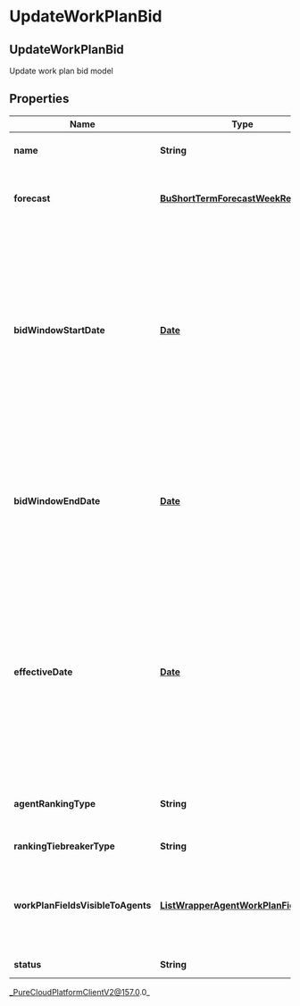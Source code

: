 # UpdateWorkPlanBid

## UpdateWorkPlanBid
Update work plan bid model

## Properties

|Name | Type | Description | Notes|
|------------ | ------------- | ------------- | -------------|
| **name** | **String** | The name of the work plan bid | [optional] |
| **forecast** | [**BuShortTermForecastWeekReference**](BuShortTermForecastWeekReference) | The selected forecast in this work plan bid | [optional] |
| **bidWindowStartDate** | [**Date**](Date) | The bid start date where agents start participate in work plan bidding in yyyy-MM-dd format. Dates are represented as an ISO-8601 string. For example: yyyy-MM-dd | [optional] |
| **bidWindowEndDate** | [**Date**](Date) | The bid end date in yyyy-MM-dd format. Dates are represented as an ISO-8601 string. For example: yyyy-MM-dd | [optional] |
| **effectiveDate** | [**Date**](Date) | The date when agents will be assigned to the new work plan in yyyy-MM-dd format. Dates are represented as an ISO-8601 string. For example: yyyy-MM-dd | [optional] |
| **agentRankingType** | **String** | The type of agent ranking selected for this bid | [optional] |
| **rankingTiebreakerType** | **String** | Ranking tiebreaker | [optional] |
| **workPlanFieldsVisibleToAgents** | [**ListWrapperAgentWorkPlanField**](ListWrapperAgentWorkPlanField) | The work plan fields visible to agents whenever work plan preferences are made | [optional] |
| **status** | **String** | The state of the bid | [optional] |



_PureCloudPlatformClientV2@157.0.0_
